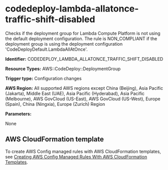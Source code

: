 # codedeploy\-lambda\-allatonce\-traffic\-shift\-disabled<a name="codedeploy-lambda-allatonce-traffic-shift-disabled"></a>

Checks if the deployment group for Lambda Compute Platform is not using the default deployment configuration\. The rule is NON\_COMPLIANT if the deployment group is using the deployment configuration 'CodeDeployDefault\.LambdaAllAtOnce'\. 

**Identifier:** CODEDEPLOY\_LAMBDA\_ALLATONCE\_TRAFFIC\_SHIFT\_DISABLED

**Resource Types:** AWS::CodeDeploy::DeploymentGroup

**Trigger type:** Configuration changes

**AWS Region:** All supported AWS regions except China \(Beijing\), Asia Pacific \(Jakarta\), Middle East \(UAE\), Asia Pacific \(Hyderabad\), Asia Pacific \(Melbourne\), AWS GovCloud \(US\-East\), AWS GovCloud \(US\-West\), Europe \(Spain\), China \(Ningxia\), Europe \(Zurich\) Region

**Parameters:**

None  

## AWS CloudFormation template<a name="w2aac12c33c15b9d137c17"></a>

To create AWS Config managed rules with AWS CloudFormation templates, see [Creating AWS Config Managed Rules With AWS CloudFormation Templates](aws-config-managed-rules-cloudformation-templates.md)\.